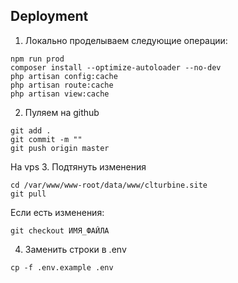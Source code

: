 
## Deployment
1. Локально проделываем следующие операции:
```
npm run prod
composer install --optimize-autoloader --no-dev
php artisan config:cache
php artisan route:cache
php artisan view:cache
```
2. Пуляем на github
```
git add .
git commit -m ""
git push origin master
```

На vps
3. Подтянуть изменения
```
cd /var/www/www-root/data/www/clturbine.site
git pull
```
Если есть изменения:
```
git checkout ИМЯ_ФАЙЛА
```

4. Заменить строки в .env
```
cp -f .env.example .env
```


